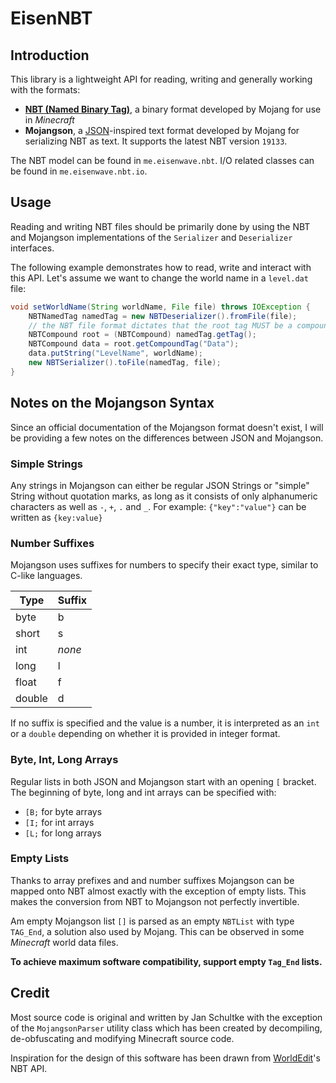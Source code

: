 # EisenNBT

## Introduction
This library is a lightweight API for reading, writing and generally working with the formats:
- **[NBT (Named Binary Tag)](https://minecraft.gamepedia.com/NBT_format)**, a binary format developed by Mojang for use in
  *Minecraft*
- **Mojangson**, a [JSON](https://json.org/)-inspired text format developed by Mojang for serializing NBT as text.
It supports the latest NBT version `19133`.

The NBT model can be found in `me.eisenwave.nbt`. I/O related classes can be found in `me.eisenwave.nbt.io`.


## Usage

Reading and writing NBT files should be primarily done by using the NBT and Mojangson implementations of the
`Serializer` and `Deserializer` interfaces.

The following example demonstrates how to read, write and interact with this API. Let's assume we want to change the
world name in a `level.dat` file:
```Java
void setWorldName(String worldName, File file) throws IOException {
    NBTNamedTag namedTag = new NBTDeserializer().fromFile(file);
    // the NBT file format dictates that the root tag MUST be a compound
    NBTCompound root = (NBTCompound) namedTag.getTag();
    NBTCompound data = root.getCompoundTag("Data");
    data.putString("LevelName", worldName);
    new NBTSerializer().toFile(namedTag, file);
}
```

## Notes on the Mojangson Syntax

Since an official documentation of the Mojangson format doesn't exist, I will be providing a few notes on the
differences between JSON and Mojangson.

### Simple Strings
Any strings in Mojangson can either be regular JSON Strings or "simple" String without quotation marks, as long as it
consists of only alphanumeric characters as well as `-`, `+`, `.` and `_`. For example:
`{"key":"value"}` can be written as `{key:value}`

### Number Suffixes
Mojangson uses suffixes for numbers to specify their exact type, similar to C-like languages.

Type | Suffix
---  | ---
byte | b
short | s
int | *none*
long | l
float | f
double | d

If no suffix is specified and the value is a number, it is interpreted as an `int` or a `double` depending on whether it
is provided in integer format.

### Byte, Int, Long Arrays
Regular lists in both JSON and Mojangson start with an opening `[` bracket.
The beginning of byte, long and int arrays can be specified with:
- `[B;` for byte arrays
- `[I;` for int arrays
- `[L;` for long arrays

### Empty Lists
Thanks to array prefixes and and number suffixes Mojangson can be mapped onto NBT almost exactly with the exception
of empty lists. This makes the conversion from NBT to Mojangson not perfectly invertible.

Am empty Mojangson list `[]` is parsed as an empty `NBTList` with type `TAG_End`, a solution also used by Mojang. This
can be observed in some *Minecraft* world data files.

**To achieve maximum software compatibility, support empty `Tag_End` lists.**

## Credit

Most source code is original and written by Jan Schultke with the exception of the `MojangsonParser` utility class
which has been created by decompiling, de-obfuscating and modifying Minecraft source code.

Inspiration for the design of this software has been drawn from [WorldEdit](https://github.com/sk89q/WorldEdit/)'s
NBT API.
